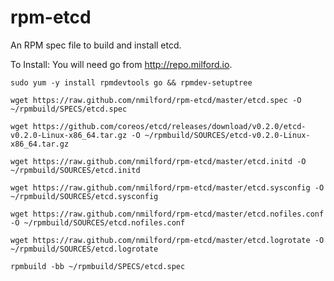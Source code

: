 rpm-etcd
========

An RPM spec file to build and install etcd.

To Install:
You will need go from http://repo.milford.io.

`sudo yum -y install rpmdevtools go && rpmdev-setuptree`

`wget https://raw.github.com/nmilford/rpm-etcd/master/etcd.spec -O ~/rpmbuild/SPECS/etcd.spec`

`wget https://github.com/coreos/etcd/releases/download/v0.2.0/etcd-v0.2.0-Linux-x86_64.tar.gz -O ~/rpmbuild/SOURCES/etcd-v0.2.0-Linux-x86_64.tar.gz`

`wget https://raw.github.com/nmilford/rpm-etcd/master/etcd.initd -O ~/rpmbuild/SOURCES/etcd.initd`

`wget https://raw.github.com/nmilford/rpm-etcd/master/etcd.sysconfig -O ~/rpmbuild/SOURCES/etcd.sysconfig`

`wget https://raw.github.com/nmilford/rpm-etcd/master/etcd.nofiles.conf -O ~/rpmbuild/SOURCES/etcd.nofiles.conf`

`wget https://raw.github.com/nmilford/rpm-etcd/master/etcd.logrotate -O ~/rpmbuild/SOURCES/etcd.logrotate`

`rpmbuild -bb ~/rpmbuild/SPECS/etcd.spec`
